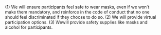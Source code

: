 (1) We will ensure participants feel safe to wear masks, even if we won’t make them mandatory, and reinforce in the code of conduct that no one should feel discriminated if they choose to do so.
(2) We will provide virtual participation options.
(3) Wewill provide safety supplies like masks and alcohol for participants.
